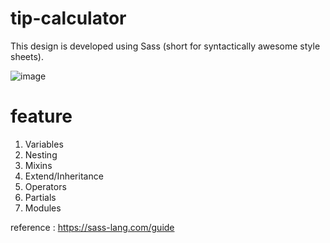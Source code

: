 # tip-calculator

This design is developed using Sass (short for syntactically awesome style sheets).


![image](https://user-images.githubusercontent.com/116076511/196655742-eeac53c1-2352-4443-bd49-2157ca11b920.png)

# feature
<ol>
  <li>Variables</li>
  <li>Nesting</li>
  <li>Mixins</li>
  <li>Extend/Inheritance</li>
  <li>Operators</li>
  <li>Partials</li>
  <li>Modules</li>
</ol>

reference : https://sass-lang.com/guide


